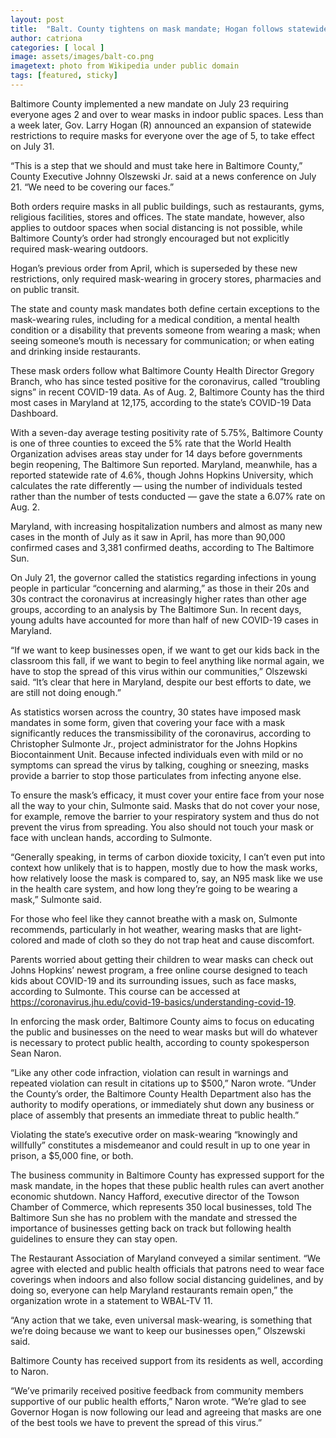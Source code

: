 ```yaml
---
layout: post
title:  "Balt. County tightens on mask mandate; Hogan follows statewide as cases rise"
author: catriona
categories: [ local ]
image: assets/images/balt-co.png
imagetext: photo from Wikipedia under public domain
tags: [featured, sticky]
---
```

Baltimore County implemented a new mandate on July 23 requiring everyone ages 2 and over to wear masks in indoor public spaces. Less than a week later, Gov. Larry Hogan (R) announced an expansion of statewide restrictions to require masks for everyone over the age of 5, to take effect on July 31.

“This is a step that we should and must take here in Baltimore County,” County Executive Johnny Olszewski Jr. said at a news conference on July 21. “We need to be covering our faces.”

Both orders require masks in all public buildings, such as restaurants, gyms, religious facilities, stores and offices. The state mandate, however, also applies to outdoor spaces when social distancing is not possible, while Baltimore County’s order had strongly encouraged but not explicitly required mask-wearing outdoors.

Hogan’s previous order from April, which is superseded by these new restrictions, only required mask-wearing in grocery stores, pharmacies and on public transit. 

The state and county mask mandates both define certain exceptions to the mask-wearing rules, including for a medical condition, a mental health condition or a disability that prevents someone from wearing a mask; when seeing someone’s mouth is necessary for communication; or when eating and drinking inside restaurants.

These mask orders follow what Baltimore County Health Director Gregory Branch, who has since tested positive for the coronavirus, called “troubling signs” in recent COVID-19 data. As of Aug. 2, Baltimore County has the third most cases in Maryland at 12,175, according to the state’s COVID-19 Data Dashboard. 

With a seven-day average testing positivity rate of 5.75%, Baltimore County is one of three counties to exceed the 5% rate that the World Health Organization advises areas stay under for 14 days before governments begin reopening, The Baltimore Sun reported. Maryland, meanwhile, has a reported statewide rate of 4.6%, though Johns Hopkins University, which calculates the rate differently — using the number of individuals tested rather than the number of tests conducted — gave the state a 6.07% rate on Aug. 2.

Maryland, with increasing hospitalization numbers and almost as many new cases in the month of July as it saw in April, has more than 90,000 confirmed cases and 3,381 confirmed deaths, according to The Baltimore Sun.

On July 21, the governor called the statistics regarding infections in young people in particular “concerning and alarming,” as those in their 20s and 30s contract the coronavirus at increasingly higher rates than other age groups, according to an analysis by The Baltimore Sun. In recent days, young adults have accounted for more than half of new COVID-19 cases in Maryland.

“If we want to keep businesses open, if we want to get our kids back in the classroom this fall, if we want to begin to feel anything like normal again, we have to stop the spread of this virus within our communities,” Olszewski said. “It’s clear that here in Maryland, despite our best efforts to date, we are still not doing enough.”

As statistics worsen across the country, 30 states have imposed mask mandates in some form, given that covering your face with a mask significantly reduces the transmissibility of the coronavirus, according to Christopher Sulmonte Jr., project administrator for the Johns Hopkins Biocontainment Unit. Because infected individuals even with mild or no symptoms can spread the virus by talking, coughing or sneezing, masks provide a barrier to stop those particulates from infecting anyone else.

To ensure the mask’s efficacy, it must cover your entire face from your nose all the way to your chin, Sulmonte said. Masks that do not cover your nose, for example, remove the barrier to your respiratory system and thus do not prevent the virus from spreading. You also should not touch your mask or face with unclean hands, according to Sulmonte.

“Generally speaking, in terms of carbon dioxide toxicity, I can’t even put into context how unlikely that is to happen, mostly due to how the mask works, how relatively loose the mask is compared to, say, an N95 mask like we use in the health care system, and how long they’re going to be wearing a mask,” Sulmonte said. 

For those who feel like they cannot breathe with a mask on, Sulmonte recommends, particularly in hot weather, wearing masks that are light-colored and made of cloth so they do not trap heat and cause discomfort.

Parents worried about getting their children to wear masks can check out Johns Hopkins’ newest program, a free online course designed to teach kids about COVID-19 and its surrounding issues, such as face masks, according to Sulmonte. This course can be accessed at https://coronavirus.jhu.edu/covid-19-basics/understanding-covid-19.

In enforcing the mask order, Baltimore County aims to focus on educating the public and businesses on the need to wear masks but will do whatever is necessary to protect public health, according to county spokesperson Sean Naron. 

“Like any other code infraction, violation can result in warnings and repeated violation can result in citations up to $500,” Naron wrote. “Under the County’s order, the Baltimore County Health Department also has the authority to modify operations, or immediately shut down any business or place of assembly that presents an immediate threat to public health.”

Violating the state’s executive order on mask-wearing “knowingly and willfully” constitutes a misdemeanor and could result in up to one year in prison, a $5,000 fine, or both. 

The business community in Baltimore County has expressed support for the mask mandate, in the hopes that these public health rules can avert another economic shutdown. Nancy Hafford, executive director of the Towson Chamber of Commerce, which represents 350 local businesses, told The Baltimore Sun she has no problem with the mandate and stressed the importance of businesses getting back on track but following health guidelines to ensure they can stay open. 

The Restaurant Association of Maryland conveyed a similar sentiment. “We agree with elected and public health officials that patrons need to wear face coverings when indoors and also follow social distancing guidelines, and by doing so, everyone can help Maryland restaurants remain open,” the organization wrote in a statement to WBAL-TV 11.

“Any action that we take, even universal mask-wearing, is something that we’re doing because we want to keep our businesses open,” Olszewski said.

Baltimore County has received support from its residents as well, according to Naron. 

“We’ve primarily received positive feedback from community members supportive of our public health efforts,” Naron wrote. “We’re glad to see Governor Hogan is now following our lead and agreeing that masks are one of the best tools we have to prevent the spread of this virus.”
